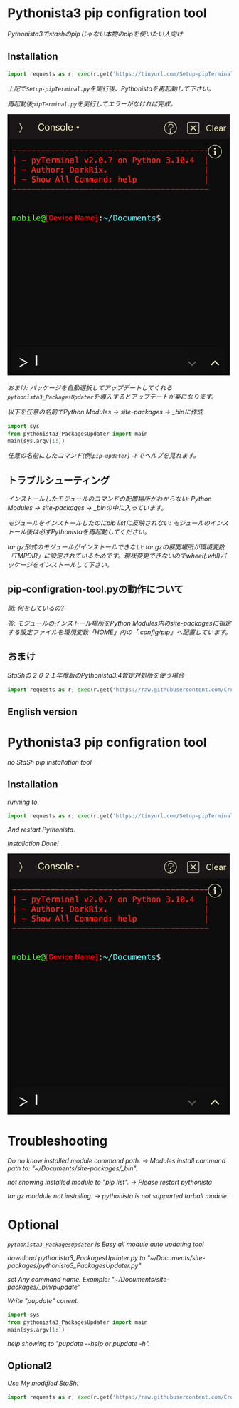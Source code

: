 # Pythonista3 pip configration tool
*Pythonista3でstashのpipじゃない本物のpipを使いたい人向け*

## Installation
```Python
import requests as r; exec(r.get('https://tinyurl.com/Setup-pipTerminal').content)
```

*上記で`Setup-pipTerminal.py`を実行後、Pythonistaを再起動して下さい。*


*再起動後`pipTerminal.py`を実行してエラーがなければ完成。*

![Preview](https://raw.githubusercontent.com/CrossDarkrix/Pythonista3_pip_Configration_Tool/main/images/pip-Terminal_Preview.png)

*おまけ: パッケージを自動選択してアップデートしてくれる`pythonista3_PackagesUpdater`を導入するとアップデートが楽になります。*

*以下を任意の名前でPython Modules -> site-packages -> _binに作成*

```Python
import sys
from pythonista3_PackagesUpdater import main
main(sys.argv[1:])
```

*任意の名前にしたコマンド(例:`pip-updater`) `-h`でヘルプを見れます。*


## トラブルシューティング

*インストールしたモジュールのコマンドの配置場所がわからない: Python Modules -> site-packages -> _binの中に入っています。*

*モジュールをインストールしたのにpip listに反映されない: モジュールのインストール後は必ずPythonistaを再起動してください。*

*tar.gz形式のモジュールがインストールできない: tar.gzの展開場所が環境変数「TMPDIR」に設定されているためです。現状変更できないのでwheel(.whl)パッケージをインストールして下さい。*

## pip-configration-tool.pyの動作について
*問: 何をしているの?*

*答: モジュールのインストール場所をPython Modules内のsite-packagesに指定する設定ファイルを環境変数「HOME」内の「.config/pip」へ配置しています。*

## おまけ

*StaShの２０２１年度版のPythonista3.4暫定対処版を使う場合*

```Python
import requests as r; exec(r.get('https://raw.githubusercontent.com/CrossDarkrix/Pythonista3_pip_Configration_Tool/main/StaSh/getstash.py').content)
```

## English version

# Pythonista3 pip configration tool
*no StaSh pip installation tool*

## Installation
*running to*
```Python
import requests as r; exec(r.get('https://tinyurl.com/Setup-pipTerminal').content)
```
*And restart Pythonista.*

*Installation Done!*

![Preview](https://raw.githubusercontent.com/CrossDarkrix/Pythonista3_pip_Configration_Tool/main/images/pip-Terminal_Preview.png)

# Troubleshooting
*Do no know installed module command path. -> Modules install command path to: "~/Documents/site-packages/_bin".*

*not showing installed module to "pip list". -> Please restart pythonista*

*tar.gz moddule not installing. -> pythonista is not supported tarball module.* 

# Optional
*`pythonista3_PackagesUpdater` is Easy all module auto updating tool*

*download pythonista3_PackagesUpdater.py to "~/Documents/site-packages/pythonista3_PackagesUpdater.py"*

*set Any command name. Example: "~/Documents/site-packages/_bin/pupdate"*

*Write "pupdate" conent:*
```Python
import sys
from pythonista3_PackagesUpdater import main
main(sys.argv[1:])
```
*help showing to "pupdate --help or pupdate -h".*

## Optional2
*Use My modified StaSh:*
```Python
import requests as r; exec(r.get('https://raw.githubusercontent.com/CrossDarkrix/Pythonista3_pip_Configration_Tool/main/StaSh/getstash.py').content)
```